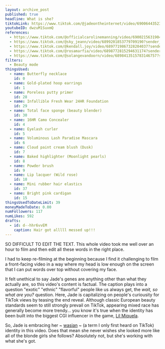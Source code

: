```yaml
---
layout: archive_post
published: true
headline: What is she?
tiktokLink: https://www.tiktok.com/@jadeontheinternet/video/6900644352389860614?sender_device=pc&sender_web_id=6891999718790268421&is_from_webapp=1
youtubeID: dwzuM1SuxmQ
references:
  - https://www.tiktok.com/@officialcarolinemanning/video/6900215631904378117?sender_device=pc&sender_web_id=6891999718790268421&is_from_webapp=1
  - https://www.tiktok.com/@sky_jeann/video/6899201853779709190?sender_device=pc&sender_web_id=6891999718790268421&is_from_webapp=1
  - https://www.tiktok.com/@kendall.joy/video/6897719867328204037?sender_device=pc&sender_web_id=6891999718790268421&is_from_webapp=1
  - https://www.tiktok.com/@rosamarfia/video/6898772815294631174?sender_device=pc&sender_web_id=6891999718790268421&is_from_webapp=
  - https://www.tiktok.com/@solangevandoorn/video/6898413515783146757?sender_device=pc&sender_web_id=6891999718790268421&is_from_webapp=1
filters:
  - Beauty mode
thingsUsed:
  - name: Butterfly necklace
    id: 0
  - name: Gold-plated hoop earrings
    id: 1
  - name: Poreless putty primer
    id: 28
  - name: Infallible Fresh Wear 24HR Foundation
    id: 29
  - name: Total face sponge (beauty blender)
    id: 30
  - name: 16HR Camo Concealer
    id: 4
  - name: Eyelash curler
    id: 5
  - name: Voluminous Lash Paradise Mascara
    id: 6
  - name: Cloud paint cream blush (Dusk)
    id: 7
  - name: Baked highlighter (Moonlight pearls)
    id: 8
  - name: Powder brush
    id: 9
  - name: Lip lacquer (Wild rose)
    id: 10
  - name: Mini rubber hair elastics
    id: 37
  - name: Bright pink cardigan
    id: 15
thingsUsedToDateLimit: 39
moneyMadeToDate: 0.00
numFollowers: 117
numLikes: 592
drafts:
  - id: d--hhr6vvEM
    caption: Hair got alllll messed up!!!
---
```


SO DIFFICULT TO EDIT THE TEXT. This whole video took me well over an hour to film and then edit all these words in the right place.

I had to keep re-filming at the beginning because I find it challenging to film a front-facing video in a way where my head is low enough on the screen that I can put words over top without covering my face.

It felt unethical to say Jade's genes are anything other than what they actually are, so this video's content is factual. The caption plays into a question "exotic" "ethnic" "flavorful" people like us always get, the _wait, so what are you?_ question. Here, Jade is capitalizing on people's curiousity for TikTok views by teasing the end reveal. Although classic European beauty standards seem to still strongly prevail on TikTok, appearing mixed race has generally become more trendy... you know it's true when the identity has been built into the biggest CGI influencer in the game, [Lil Miquela](https://www.dazeddigital.com/beauty/head/article/41436/1/mixed-race-identity-cgi-influencers-lil-miquela).

So, Jade is embracing her ~ [wasian](https://www.urbandictionary.com/define.php?term=Wasian) ~ (a term I only first heard on TikTok) identity in this video. Does that mean she never wishes she looked more like all of the blonde girls she follows? Absolutely not, but she's working with what she's got.
